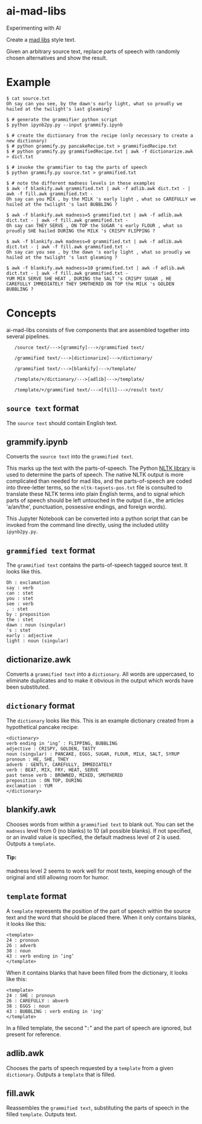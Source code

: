 # ai-mad-libs
Experimenting with AI

Create a [mad libs](https://en.wikipedia.org/wiki/Mad_Libs) style text.

Given an arbitrary source text, replace parts of speech with randomly chosen alternatives and show the result.

# Example
```
$ cat source.txt
Oh say can you see, by the dawn's early light, what so proudly we hailed at the twilight's last gleaming?

$ # generate the grammifier python script
$ python ipynb2py.py --input grammify.ipynb

$ # create the dictionary from the recipe (only necessary to create a new dictionary)
$ # python grammify.py pancakeRecipe.txt > grammifiedRecipe.txt
$ # python grammify.py grammifiedRecipe.txt | awk -f dictionarize.awk > dict.txt

$ # invoke the grammifier to tag the parts of speech
$ python grammify.py source.txt > grammified.txt

$ # note the different madness levels in these examples
$ awk -f blankify.awk grammified.txt | awk -f adlib.awk dict.txt - | awk -f fill.awk grammified.txt -
Oh say can you MIX , by the MILK 's early light , what so CAREFULLY we hailed at the twilight 's last BUBBLING ?

$ awk -f blankify.awk madness=5 grammified.txt | awk -f adlib.awk dict.txt - | awk -f fill.awk grammified.txt -
Oh say can THEY SERVE , ON TOP the SUGAR 's early FLOUR , what so proudly SHE hailed DURING the MILK 's CRISPY FLIPPING ?

$ awk -f blankify.awk madness=0 grammified.txt | awk -f adlib.awk dict.txt - | awk -f fill.awk grammified.txt -
Oh say can you see , by the dawn 's early light , what so proudly we hailed at the twilight 's last gleaming ?

$ awk -f blankify.awk madness=10 grammified.txt | awk -f adlib.awk dict.txt - | awk -f fill.awk grammified.txt -
YUM MIX SERVE SHE HEAT , DURING the SALT 's CRISPY SUGAR , HE CAREFULLY IMMEDIATELY THEY SMOTHERED ON TOP the MILK 's GOLDEN BUBBLING ?
```
# Concepts
ai-mad-libs consists of five components that are assembled together into several pipelines.

```
   /source text/--->[grammify]--->/grammified text/
   
   /grammified text/--->[dictionarize]--->/dictionary/
   
   /grammified text/--->[blankify]--->/template/
   
   /template/+/dictionary/--->[adlib]--->/template/
   
   /template/+/grammified text/--->[fill]--->/result text/
```

## `source text` format
The `source text` should contain English text.

## grammify.ipynb
Converts the `source text` into the `grammified text`.

This marks up the text with the parts-of-speech. The Python [NLTK library](https://nltk.org/) is used to determine the parts of speech. The native NLTK output is more complicated than needed for mad libs, and the parts-of-speech are coded into three-letter terms, so the `nltk-tagsets-pos.txt` file is consulted to translate these NLTK terms into plain English terms, and to signal which parts of speech should be left untouched in the output (i.e., the articles 'a/an/the', punctuation, possessive endings, and foreign words).

This Jupyter Notebook can be converted into a python script that can be invoked from the command line directly, using the included utility `ipynb2py.py`.

## `grammified text` format
The `grammified text` contains the parts-of-speech tagged source text. It looks like this.
```
Oh : exclamation
say : verb
can : stet
you : stet
see : verb
, : stet
by : preposition
the : stet
dawn : noun (singular)
's : stet
early : adjective
light : noun (singular)
```
## dictionarize.awk
Converts a `grammified text` into a `dictionary`. All words are uppercased, to eliminate duplicates and to make it obvious in the output which words have been substituted.

## `dictionary` format
The `dictionary` looks like this. This is an example dictionary created from a hypothetical pancake recipe:
```
<dictionary>
verb ending in ‘ing’ : FLIPPING, BUBBLING
adjective : CRISPY, GOLDEN, TASTY
noun (singular) : PANCAKE, EGGS, SUGAR, FLOUR, MILK, SALT, SYRUP
pronoun : HE, SHE, THEY
adverb : GENTLY, CAREFULLY, IMMEDIATELY
verb : BEAT, MIX, FRY, HEAT, SERVE
past tense verb : BROWNED, MIXED, SMOTHERED
preposition : ON TOP, DURING
exclamation : YUM
</dictionary>
```
## blankify.awk
Chooses words from within a `grammified text` to blank out. You can set the `madness` level from 0 (no blanks) to 10 (all possible blanks). If not specified, or an invalid value is specified, the default madness level of 2 is used.
Outputs a `template`.
#### Tip:
madness level 2 seems to work well for most texts, keeping enough of the original and still allowing room for humor.
## `template` format
A `template` represents the position of the part of speech within the source text and the word that should be placed there. When it only contains blanks, it looks like this:
```
<template>
24 : pronoun
26 : adverb
38 : noun
43 : verb ending in ‘ing’
</template>
```
When it contains blanks that have been filled from the dictionary, it looks like this:
```
<template>
24 : SHE : pronoun
26 : CAREFULLY : abverb
38 : EGGS : noun
43 : BUBBLING : verb ending in 'ing'
</template>
```
In a filled template, the second "` : `" and the part of speech are ignored, but present for reference.
## adlib.awk
Chooses the parts of speech requested by a `template` from a given `dictionary`.
Outputs a `template` that is filled.

## fill.awk
Reassembles the `grammified text`, substituting the parts of speech in the filled `template`. Outputs text.
